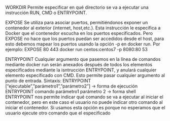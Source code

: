 
WORKDIR
Permite especificar en qué directorio se va a ejecutar una instrucción RUN, CMD o
ENTRYPOINT.

EXPOSE
Se utiliza para asociar puertos, permitiéndonos exponer un contenedor al exterior (internet,
host,etc.). Esta instrucción le especifica a Docker que el contenedor escucha en los puertos
especificados. Pero EXPOSE no hace que los puertos puedan ser accedidos desde el host, para esto
debemos mapear los puertos usando la opción -p en docker run.
Por ejemplo:
EXPOSE 80 443
docker run centos:centos7 -p 8080:80
53

ENTRYPOINT
Cualquier argumento que pasemos en la línea de comandos mediante docker run serán
anexados después de todos los elementos especificados mediante la isntrucción ENTRYPOINT, y
anulará cualquier elemento especificado con CMD. Esto permite pasar cualquier argumento al
punto de entrada.
Sintaxis:
ENTRYPOINT [“ejecutable”,”parámetro1”,”parámetro2”] → forma de ejecución
ENTRYPOINT comando parámetro1 parámetro 2 → forma shell
ENTRYPOINT nos permite indicar qué comando se va a ejecutar al iniciar el contenedor,
pero en este caso el usuario no puede indicar otro comando al iniciar el contenedor. Si usamos esta
opción es porque no esperamos que el usuario ejecute otro comando que el especificado